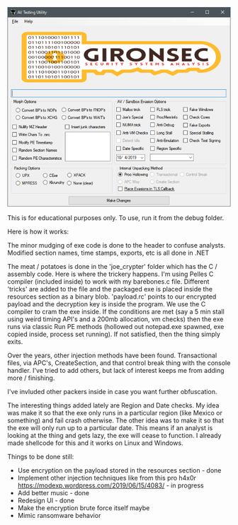 ![Alt text](/screenshot.png?raw=true "Main Window")

This is for educational purposes only.
To use, run it from the debug folder.

Here is how it works:

The minor mudging of exe code is done to the header to confuse analysts. Modified section names, time stamps, exports, etc is all done in .NET

The meat / potatoes is done in the 'joe_crypter' folder which has the C / assembly code. Here is where the trickery happens. I'm using Pelles C compiler (included inside) to work with my barebones.c file. Different 'tricks' are added to the file and the packaged exe is placed inside the resources section as a binary blob. 'payload.rc' points to our encrypted payload and the decryption key is inside the program. We use the C compiler to cram the exe inside. If the conditions are met (say a 5 min stall using weird timing API's and a 200mb allocation, vm checks) then the exe runs via classic Run PE methods (hollowed out notepad.exe spawned, exe copied inside, process set running). If not satisfied, then the thing simply exits. 

Over the years, other injection methods have been found. Transactional files, via APC's, CreateSection, and that control break thing with the console handler. I've tried to add others, but lack of interest keeps me from adding more / finishing.

I've invluded other packers inside in case you want further obfuscation.

The interesting things added lately are Region and Date checks. My idea was make it so that the exe only runs in a particular region (like Mexico or something) and fail crash otherwise. The other idea was to make it so that the exe will only run up to a particular date. This means if an analyst is looking at the thing and gets lazy, the exe will cease to function. I already made shellcode for this and it works on Linux and Windows.

Things to be done still:

* Use encryption on the payload stored in the resources section - done
* Implement other injection techniques like from this pro h4x0r https://modexp.wordpress.com/2019/06/15/4083/ - in progress
* Add better music - done
* Redesign UI - done
* Make the encryption brute force itself maybe
* Mimic ransomware behavior


